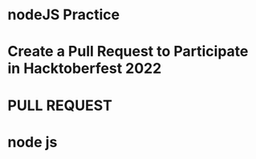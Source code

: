 # nodeJS Practice
# Create a Pull Request to Participate in Hacktoberfest 2022 
# PULL REQUEST
# node js
